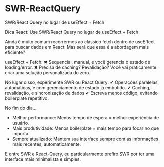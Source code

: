 # SWR-ReactQuery
SWR/React Query no lugar de useEffect + Fetch

Dica React: Use SWR/React Query no lugar de useEffect + Fetch

Ainda é muito comum recorrermos ao clássico fetch dentro de useEffect para buscar dados em React. Mas será que essa é a abordagem mais eficiente?

useEffect + Fetch:
✖ Sequencial, manual, e você gerencia o estado de loading/error.
✖ Precisa de caching? Revalidação? Você vai praticamente criar uma solução personalizada do zero.

No lugar disso, experimente SWR ou React Query:
✔ Operações paralelas, automáticas, e com gerenciamento de estado já embutido.
✔ Caching, revalidação, e sincronização de dados
✔ Escreva menos código, evitando boilerplate repetitivo.

No fim do dia...
- Melhor performance: Menos tempo de espera = melhor experiência de usuário.
- Mais produtividade: Menos boilerplate = mais tempo para focar no que importa.
- Sempre atualizado: Mantem sua interface sempre com as informações mais recentes, automaticamente.

E entre SWR e React-Query, eu particularmente prefiro SWR por ter uma interface mais minimalista e simples.

